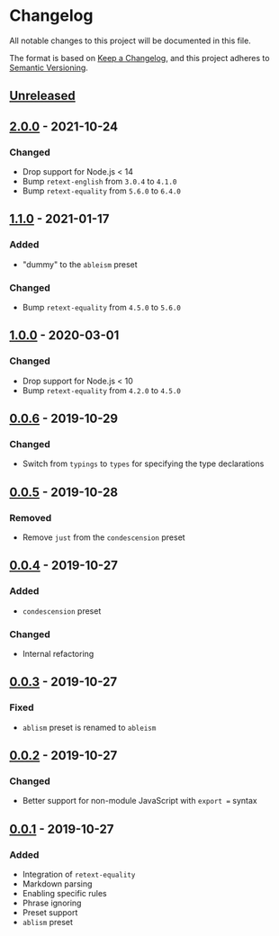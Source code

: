 # Changelog

All notable changes to this project will be documented in this file.

The format is based on [Keep a Changelog](https://keepachangelog.com/en/1.0.0/),
and this project adheres to
[Semantic Versioning](https://semver.org/spec/v2.0.0.html).

## [Unreleased]

## [2.0.0] - 2021-10-24

### Changed

- Drop support for Node.js < 14
- Bump `retext-english` from `3.0.4` to `4.1.0`
- Bump `retext-equality` from `5.6.0` to `6.4.0`

## [1.1.0] - 2021-01-17

### Added

- "dummy" to the `ableism` preset

### Changed

- Bump `retext-equality` from `4.5.0` to `5.6.0`

## [1.0.0] - 2020-03-01

### Changed

- Drop support for Node.js < 10
- Bump `retext-equality` from `4.2.0` to `4.5.0`

## [0.0.6] - 2019-10-29

### Changed

- Switch from `typings` to `types` for specifying the type declarations

## [0.0.5] - 2019-10-28

### Removed

- Remove `just` from the `condescension` preset

## [0.0.4] - 2019-10-27

### Added

- `condescension` preset

### Changed

- Internal refactoring

## [0.0.3] - 2019-10-27

### Fixed

- `ablism` preset is renamed to `ableism`

## [0.0.2] - 2019-10-27

### Changed

- Better support for non-module JavaScript with `export =` syntax

## [0.0.1] - 2019-10-27

### Added

- Integration of `retext-equality`
- Markdown parsing
- Enabling specific rules
- Phrase ignoring
- Preset support
- `ablism` preset

[unreleased]: https://github.com/erbridge/reilly/compare/v2.0.0...HEAD
[2.0.0]: https://github.com/erbridge/reilly/compare/v1.1.0...v2.0.0
[1.1.0]: https://github.com/erbridge/reilly/compare/v1.0.0...v1.1.0
[1.0.0]: https://github.com/erbridge/reilly/compare/v0.0.6...v1.0.0
[0.0.6]: https://github.com/erbridge/reilly/compare/v0.0.5...v0.0.6
[0.0.5]: https://github.com/erbridge/reilly/compare/v0.0.4...v0.0.5
[0.0.4]: https://github.com/erbridge/reilly/compare/v0.0.3...v0.0.4
[0.0.3]: https://github.com/erbridge/reilly/compare/v0.0.2...v0.0.3
[0.0.2]: https://github.com/erbridge/reilly/compare/v0.0.1...v0.0.2
[0.0.1]: https://github.com/erbridge/reilly/releases/tag/v0.0.1
